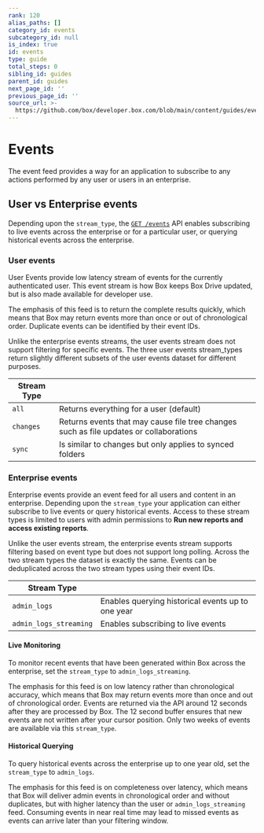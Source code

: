 ```yaml
---
rank: 120
alias_paths: []
category_id: events
subcategory_id: null
is_index: true
id: events
type: guide
total_steps: 0
sibling_id: guides
parent_id: guides
next_page_id: ''
previous_page_id: ''
source_url: >-
  https://github.com/box/developer.box.com/blob/main/content/guides/events/index.md
---
```

# Events

The event feed provides a way for an application to subscribe to any actions
performed by any user or users in an enterprise.

## User vs Enterprise events

Depending upon the `stream_type`, the [`GET /events`](e://get_events) API
enables subscribing to live events across the enterprise or for a particular
user, or querying historical events across the enterprise.

### User events

User Events provide low latency stream of events for the currently authenticated
user. This event stream is how Box keeps Box Drive updated, but is also made
available for developer use.

The emphasis of this feed is to return the complete results quickly, which means
that Box may return events more than once or out of chronological order.
Duplicate events can be identified by their event IDs.

Unlike the enterprise events streams, the user events stream does not support
filtering for specific events. The three user events stream_types return
slightly different subsets of the user events dataset for different purposes.

<!-- markdownlint-disable line-length -->

| Stream Type |                                                                                         |
| ----------- | --------------------------------------------------------------------------------------- |
| `all`       | Returns everything for a user (default)                                                 |
| `changes`   | Returns events that may cause file tree changes such as file updates or collaborations |
| `sync`      | Is similar to changes but only applies to synced folders                                |

<!-- markdownlint-enable line-length -->

### Enterprise events

Enterprise events provide an event feed for all users and content in an
enterprise. Depending upon the `stream_type` your application can either
subscribe to live events or query historical events. Access to these
stream types is limited to users with admin permissions to
**Run new reports and access existing reports**.

Unlike the user events stream, the enterprise events stream supports filtering
based on event type but does not support long polling. Across the two
stream types the dataset is exactly the same. Events can be deduplicated across
the two stream types using their event IDs.

<!-- markdownlint-disable line-length -->

| Stream Type |                                                                                         |
| ----------- | --------------------------------------------------------------------------------------- |
| `admin_logs`       | Enables querying historical events up to one year                                                 |
| `admin_logs_streaming`   | Enables subscribing to live events                      |

<!-- markdownlint-enable line-length -->

#### Live Monitoring

To monitor recent events that have been generated within Box across the
enterprise, set the `stream_type` to `admin_logs_streaming`.

The emphasis for this feed is on low latency rather than chronological
accuracy, which means that Box may return events more than once and out of
chronological order. Events are returned via the API around 12 seconds after
they are processed by Box. The 12 second buffer ensures that new events are not
written after your cursor position. Only two weeks of events are available via
this `stream_type`.

#### Historical Querying

To query historical events across the enterprise up to one year old, set the
`stream_type` to `admin_logs`.

The emphasis for this feed is on completeness over latency, which means that
Box will deliver admin events in chronological order and without duplicates,
but with higher latency than the user or `admin_logs_streaming` feed. Consuming
events in near real time may lead to missed events as events can arrive later
than your filtering window.